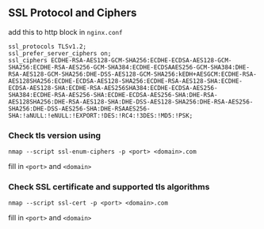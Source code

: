 ## SSL Protocol and Ciphers

add this to http block in `nginx.conf`

```
ssl_protocols TLSv1.2;
ssl_prefer_server_ciphers on;
ssl_ciphers ECDHE-RSA-AES128-GCM-SHA256:ECDHE-ECDSA-AES128-GCM-SHA256:ECDHE-RSA-AES256-GCM-SHA384:ECDHE-ECDSAAES256-GCM-SHA384:DHE-RSA-AES128-GCM-SHA256:DHE-DSS-AES128-GCM-SHA256:kEDH+AESGCM:ECDHE-RSA-AES128SHA256:ECDHE-ECDSA-AES128-SHA256:ECDHE-RSA-AES128-SHA:ECDHE-ECDSA-AES128-SHA:ECDHE-RSA-AES256SHA384:ECDHE-ECDSA-AES256-SHA384:ECDHE-RSA-AES256-SHA:ECDHE-ECDSA-AES256-SHA:DHE-RSA-AES128SHA256:DHE-RSA-AES128-SHA:DHE-DSS-AES128-SHA256:DHE-RSA-AES256-SHA256:DHE-DSS-AES256-SHA:DHE-RSAAES256-SHA:!aNULL:!eNULL:!EXPORT:!DES:!RC4:!3DES:!MD5:!PSK;

```

### Check tls version using 

`nmap --script ssl-enum-ciphers -p <port> <domain>.com`

fill in `<port>` and `<domain>`

### Check SSL certificate and supported tls algorithms

`nmap --script ssl-cert -p <port> <domain>.com`

fill in `<port>` and `<domain>`
